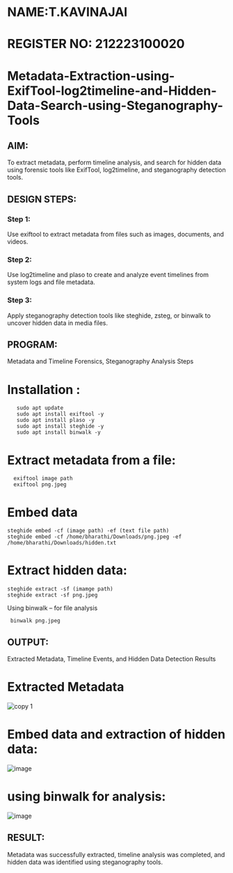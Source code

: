 # NAME:T.KAVINAJAI
# REGISTER NO: 212223100020
# Metadata-Extraction-using-ExifTool-log2timeline-and-Hidden-Data-Search-using-Steganography-Tools
## AIM:
To extract metadata, perform timeline analysis, and search for hidden data using forensic tools like ExifTool, log2timeline, and steganography detection tools.

## DESIGN STEPS:
### Step 1:
Use exiftool to extract metadata from files such as images, documents, and videos.

### Step 2:
Use log2timeline and plaso to create and analyze event timelines from system logs and file metadata.

### Step 3:
Apply steganography detection tools like steghide, zsteg, or binwalk to uncover hidden data in media files.

## PROGRAM:
Metadata and Timeline Forensics, Steganography Analysis Steps

# Installation :
```
   sudo apt update
   sudo apt install exiftool -y
   sudo apt install plaso -y
   sudo apt install steghide -y
   sudo apt install binwalk -y
```
# Extract metadata from a file:
```
  exiftool image path
  exiftool png.jpeg
```
# Embed data
```
steghide embed -cf (image path) -ef (text file path)
steghide embed -cf /home/bharathi/Downloads/png.jpeg -ef /home/bharathi/Downloads/hidden.txt
```
# Extract hidden data:
```
steghide extract -sf (imamge path)
steghide extract -sf png.jpeg
```
Using binwalk – for file analysis
```
 binwalk png.jpeg
```
## OUTPUT:
Extracted Metadata, Timeline Events, and Hidden Data Detection Results
# Extracted Metadata
![copy 1](https://github.com/user-attachments/assets/e53ea3dc-f02f-4076-8793-d7b7c6a915c3)

# Embed data and extraction of hidden data:
![image](https://github.com/user-attachments/assets/f19651ab-4e2d-4bae-83b8-0713b55aa88e)

# using binwalk for analysis:
![image](https://github.com/user-attachments/assets/8c3eea51-5070-4f40-85fd-c9d9488500cc)



## RESULT:
Metadata was successfully extracted, timeline analysis was completed, and hidden data was identified using steganography tools.

